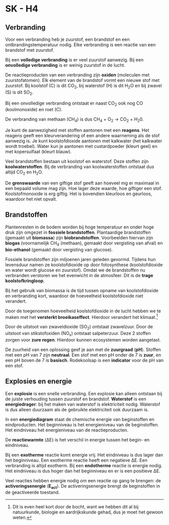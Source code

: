 # SK - H4

## Verbranding

Voor een verbranding heb je zuurstof, een brandstof en een ontbrandingstemperatuur nodig. Elke verbranding is een reactie van een brandstof met zuurstof.

Bij een **volledige verbranding** is er veel zuurstof aanwezig. Bij een **onvolledige verbranding** is er weinig zuurstof in de lucht.

De reactieproducten van een verbranding zijn **oxiden** (moleculen met zuurstofatomen). Elk element van de brandstof vormt een nieuwe stof met zuurstof. Bij koolstof (C) is dit CO<sub>2</sub>, bij waterstof (H) is dit H<sub>2</sub>O en bij zwavel (S) is dit SO<sub>2</sub>.

Bij een onvolledige verbranding ontstaat er naast CO<sub>2</sub> ook nog CO (koolmonoxide) en roet (C).

De verbranding van methaan (CH<sub>4</sub>) is dus CH<sub>4</sub> + O<sub>2</sub> → CO<sub>2</sub> + H<sub>2</sub>0.

Je kunt de aanwezigheid met stoffen aantonen met een **reagens**. Het reagens geeft een kleurverandering of een andere waarneming als de stof aanwezig is. Je kunt koolstofdioxide aantonen met kalkwater (het kalkwater wordt troebel). Water kun je aantonen met custardpoeder (kleurt geel) en met kopersulfaat (kleurt blauw).

Veel brandstoffen bestaan uit koolstof en waterstof. Deze stoffen zijn **koolwaterstoffen**. Bij de verbranding van koolwaterstoffen ontstaat dus altijd CO<sub>2</sub> en H<sub>2</sub>O.

De **grenswaarde** van een giftige stof geeft aan hoeveel mg er maximaal in een bepaald volume mag zijn. Hoe lager deze waarde, hoe giftiger een stof. Koolstofmonoxide is erg giftig. Het is bovendien kleurloos en geurloos, waardoor het niet opvalt.

## Brandstoffen

Plantenresten in de bodem worden bij hoge temperatuur en onder hoge druk zijn omgezet in **fossiele brandstoffen**. Plantaardige brandstoffen (gemaakt uit **biomassa**) zijn **biobrandstoffen**. Voorbeelden hiervan zijn **biogas** (voornamelijk CH<sub>4</sub> (methaan), gemaakt door vergisting van afval) en **bio-ethanol** (gemaakt door vergisting van glucose).

Fossiele brandstoffen zijn miljoenen jaren geleden gevormd. Tijdens hun levensduur namen ze koolstofdioxide op door fotosynthese (koolstofdioxide en water wordt glucose en zuurstof). Omdat we de brandstoffen nu verbranden verstoren we het evenwicht in de atmosfeer. Dit is de **trage koolstofkringloop**.

Bij het gebruik van biomassa is de tijd tussen opname van koolstofdioxide en verbranding kort, waardoor de hoeveelheid koolstofdioxide niet verandert.

Door de toegenomen hoeveelheid koolstofdioxide in de lucht hebben we te maken met het **versterkt broeikaseffect**. Hierdoor verandert het klimaat.[^1]

Door de uitstoot van zwaveldioxide (SO<sub>2</sub>) ontstaat zwavelzuur. Door de uitstoot van stikstofoxiden (NO<sub>x</sub>) ontstaat salpeterzuur. Deze 2 stoffen zorgen voor **zure regen**. Hierdoor kunnen ecosystemen worden aangetast.

De zuurheid van een oplossing geef je aan met de **zuurgraad** (**pH**). Stoffen met een pH van 7 zijn **neutraal**. Een stof met een pH onder de 7 is **zuur**, en een pH boven de 7 is **basisch**. Rodekoolsap is een **indicator** voor de pH van een stof.

## Explosies en energie

Een **explosie** is een snelle verbranding. Een explosie kan alleen ontstaan bij de juiste verhouding tussen zuurstof en brandstof. **Waterstof** is een **energiedrager**: bij het maken van waterstof is elektriciteit nodig. Waterstof is dus alleen duurzaam als de gebruikte elektriciteit ook duurzaam is.

In een **energiediagram** staat de chemische energie van beginstoffen en eindproducten. Het beginniveau is het energieniveau van de beginstoffen. Het eindniveau het energieniveau van de reactieproducten.

De **reactiewarmte** (ΔE) is het verschil in energie tussen het begin- en eindniveau.

Bij een **exotherme** reactie komt energie vrij. Het eindniveau is dus lager dan het beginniveau. Een exotherme reactie heeft een negatieve ΔE. Een verbranding is altijd exotherm. Bij een **endotherme** reactie is energie nodig. Het eindniveau is dus hoger dan het beginniveau en er is een positieve ΔE.

Veel reacties hebben energie nodig om een reactie op gang te brengen: de **activeringsenergie** (**E<sub>act</sub>**). De activeringsenergie brengt de beginstoffen in de geactiveerde toestand.

[^1]: Dit is even heel kort door de bocht, want we hebben dit al bij natuurkunde, biologie en aardrijkskunde gehad, dus je moet het gewoon weten.
